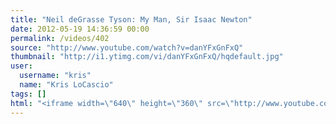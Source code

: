 ```yaml
---
title: "Neil deGrasse Tyson: My Man, Sir Isaac Newton"
date: 2012-05-19 14:36:59 00:00
permalink: /videos/402
source: "http://www.youtube.com/watch?v=danYFxGnFxQ"
thumbnail: "http://i1.ytimg.com/vi/danYFxGnFxQ/hqdefault.jpg"
user:
  username: "kris"
  name: "Kris LoCascio"
tags: []
html: "<iframe width=\"640\" height=\"360\" src=\"http://www.youtube.com/embed/danYFxGnFxQ?wmode=transparent&fs=1&feature=oembed\" frameborder=\"0\" allowfullscreen></iframe>"
---
```


